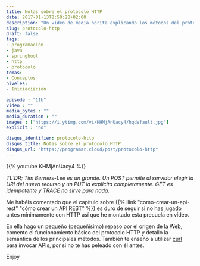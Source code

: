 ```yaml
---
title: Notas sobre el protocolo HTTP
date: 2017-01-13T8:50:20+02:00
description: "Un vídeo de media horita explicando los métodos del protocolo HTTP y por qué es importante conocerlos para poder diseñar APIs REST"
slug: protocolo-http
draft: false
tags:
- programación
- java
- springboot
- http
- protocolo
temas:
- Conceptos
niveles:
- Iniciaciación

episode : "11b"
video : ""
media_bytes : ""
media_duration : ""
images : ["https://i.ytimg.com/vi/KHMjAnUacy4/hqdefault.jpg"]
explicit : "no"

disqus_identifier: protocolo-http
disqus_title: Notas sobre el protocolo HTTP
disqus_url: "https://programar.cloud/post/protocolo-http"
---
```


{{% youtube KHMjAnUacy4 %}}

*TL:DR; Tim Berners-Lee es un grande. Un POST permite al servidor elegir la URI del
nuevo recurso y un PUT la explicita completamente. GET es idempotente y TRACE no
sirve para nada.*

Me habéis comentado que el capítulo sobre {{% ilink "como-crear-un-api-rest"  "cómo crear un API REST" %}} es duro de seguir si no has jugado antes mínimamente con HTTP así que he montado esta precuela en vídeo.


<!--more-->

En ella hago un pequeño (pequeñísimo) repaso por el origen de la Web, comento el funcionamiento básico del protocolo HTTP y detallo la semántica de los principales métodos. También te enseño a utilizar [curl](http://www.confusedbycode.com/curl/) para invocar APIs, por si no te has peleado con él antes.

Enjoy
